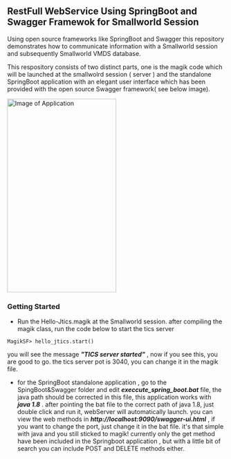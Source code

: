 ## RestFull WebService Using SpringBoot and Swagger Framewok for Smallworld Session

Using open source frameworks like SpringBoot and Swagger this repository demonstrates how to communicate information with a Smallworld session and subsequently Smallworld VMDS database.

This respository consists of two distinct parts, one is the magik code which will be launched at the smallwolrd session ( server ) and the standalone SpringBoot application with an elegant user interface which has been provided with the open source Swagger framework( see below image).

<img src="https://github.com/Aramideh/RestSwTics/tree/master/raw/tester.png" alt="Image of Application" width="252" height="448">

### Getting Started

* Run the Hello-Jtics.magik at the Smallworld session. after compiling the magik class, run the code below to start the tics server

```
MagikSF> hello_jtics.start()
```

you will see the message *****"TICS server started"*****  , now if you see this, you are good to go. the tics server pot is 3040, you can change it in the magik file.

* for the SpringBoot standalone application , go to the SpingBoot&Swagger folder and edit *****execcute_spring_boot.bat***** file, the java path should be corrected in this file, this application works with *****java 1.8***** . after pointing the bat file to the correct path of java 1.8, just double click and run it, webServer will automatically launch.
you can view the web methods in *****http://localhost:9090/swagger-ui.html***** , if you want to change the port, just change it in the bat file. it's that simple with java and you still sticked to magik!
currently only the get method have been included in the Springboot application , but with a little bit of search you can include POST and DELETE methods either.
